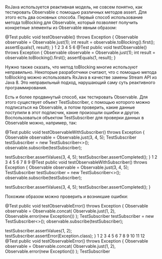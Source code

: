 RxJava используется реактивная модель, не совсем понятно, как тестировать Observable с помощью различных методов assert. Для этого есть два основных способа. Первый способ использование метода toBlocking для Observable, который позволяет получить конкретные элементы из Observable явным образом:

@Test
public void testObservable() throws Exception {
   Observable<Integer> observable = Observable.just(1);
   int result = observable.toBlocking().first();
   assertEquals(1, result);
}
1
2
3
4
5
6
@Test
public void testObservable() throws Exception {
   Observable<Integer> observable = Observable.just(1);
   int result = observable.toBlocking().first();
   assertEquals(1, result);
}
 

Нужно также сказать, что метод toBlocking многие используют неправильно. Некоторые разработчики считают, что с помощью метода toBlocking можно использовать RxJava в качестве замены Stream API из Java 8. Это неправильный подход, нарушающий саму суть реактивного программирования.

Есть и более продвинутый способ, как тестировать Observable. Для этого существует объект TestSubscriber, с помощью которого можно подписаться на Observable, а потом проверить, какие данные поступили в этот подписчик, какие произошли ошибки и другое. Воспользоваться объектом TestSubscriber для проверки данных в Observable можно, например, так:

@Test
public void testObservableWithSubscriber() throws Exception {
   Observable<Integer> observable = Observable.just(3, 4, 5);
   TestSubscriber<Integer> testSubscriber = new TestSubscriber<>();
   observable.subscribe(testSubscriber);
  
   testSubscriber.assertValues(3, 4, 5);
   testSubscriber.assertCompleted();
}
1
2
3
4
5
6
7
8
9
@Test
public void testObservableWithSubscriber() throws Exception {
   Observable<Integer> observable = Observable.just(3, 4, 5);
   TestSubscriber<Integer> testSubscriber = new TestSubscriber<>();
   observable.subscribe(testSubscriber);
  
   testSubscriber.assertValues(3, 4, 5);
   testSubscriber.assertCompleted();
}
 

Похожим образом можно проверить и возникшие ошибки:

@Test
public void testObservableError() throws Exception {
   Observable<Object> observable = Observable.concat(
           Observable.just(1, 2),
           Observable.error(new Exception())
   );
   TestSubscriber<Object> testSubscriber = new TestSubscriber<>();
   observable.subscribe(testSubscriber);

   testSubscriber.assertValues(1, 2);
   testSubscriber.assertError(Exception.class);
}
1
2
3
4
5
6
7
8
9
10
11
12
@Test
public void testObservableError() throws Exception {
   Observable<Object> observable = Observable.concat(
           Observable.just(1, 2),
           Observable.error(new Exception())
   );
   TestSubscriber<Object> testSubscriber = new TestSubscriber<>();
   observable.subscribe(testSubscriber);
 
   testSubscriber.assertValues(1, 2);
   testSubscriber.assertError(Exception.class);
}
 

Есть также проблема при использовании асинхронности RxJava. Допустим, у нас есть Observable, который асинхронно возвращает данные (например, результат запроса с сервера). Напишем такой тест:

@Test
public void testAsyncOperation() throws Exception {
   Observable<Integer> observable = Observable.just(1)
           .delay(1, TimeUnit.SECONDS, Schedulers.io())
           .observeOn(Schedulers.immediate());

   TestSubscriber<Integer> testSubscriber = new TestSubscriber<>();
   observable.subscribe(testSubscriber);

   testSubscriber.assertValues(1);
}
1
2
3
4
5
6
7
8
9
10
11
@Test
public void testAsyncOperation() throws Exception {
   Observable<Integer> observable = Observable.just(1)
           .delay(1, TimeUnit.SECONDS, Schedulers.io())
           .observeOn(Schedulers.immediate());
 
   TestSubscriber<Integer> testSubscriber = new TestSubscriber<>();
   observable.subscribe(testSubscriber);
 
   testSubscriber.assertValues(1);
}
 

В этом тесте задается задержка перед возвращением элемента, при этом задержка выполняется в io Scheduler. Если запустить его, то тест завершится неудачно, хотя казалось, что все должно отработать корректно, ведь мы передаем какие-то данные, а потом подписываемся на них. Но JUnit тестирует все последовательно, и поэтому он не может проверить работу асинхронных программ (так как тест завершится раньше, чем будет завершен какой-то асинхронный метод). Такая ситуация может встречаться часто, если в Presenter-е вы будете выполнять какую-то логику, требующую работу в фоне. Можно пытаться выставить специальные задержки, но RxJava предоставляет способ проще, а именно дает нам возможность переопределить методы Schedulers.io и другие специальным образом. Для этого служит класс RxJavaHooks, который можно использовать следующим образом:

RxJavaHooks.setOnIOScheduler(scheduler -> Schedulers.immediate());
1
RxJavaHooks.setOnIOScheduler(scheduler -> Schedulers.immediate());
 

Теперь, когда мы будем использовать Schedulers.io, нам вернется Schedulers.immediate, и тогда тест будет выполнять в текущем потоке. Для тестов почти всегда нужно переопределять Schedulers таким образом.

AndroidSchedulers.mainThread в тестах на JUnit также не сработает, так как он требует использования класса Looper из системы Android. Поэтому и его нужно заменить схожим образом:

RxAndroidPlugins.getInstance().registerSchedulersHook(new RxAndroidSchedulersHook() {
   @Override
   public Scheduler getMainThreadScheduler() {
       return Schedulers.immediate();
   }
});
1
2
3
4
5
6
RxAndroidPlugins.getInstance().registerSchedulersHook(new RxAndroidSchedulersHook() {
   @Override
   public Scheduler getMainThreadScheduler() {
       return Schedulers.immediate();
   }
});
 

Чтобы не писать такое переопределение Schedulers в каждом тесте, их можно либо вынести в static метод, который можно будет вызывать в методе, аннотированном как Before, либо создать свой Runner, либо использовать TestRule. Пример подмены Schedulers с помощью TestRule можно найти в ссылках в конце лекции.

Измерение покрытия кода тестами
Также очень важно знать и уметь измерять, насколько полно и качественно вы тестируете свой код. Для этого существуют инструменты проверки процента покрытия кода тестами. Во-первых, это стандартный запуск тестов из Android Studio с измерения покрытия. Такой способ позволяет посмотреть, какой код был выполнен в ходе тестов, а какой остался нетронутым. Это позволяет очень удобно найти участки кода, которые не были протестированы, и написать тесты для них.

Во-вторых, есть более совершенные инструменты, такие как JaCoCo (Java Code Coverage), которые позволяют проверять процент покрытия кода тестами более детально. JaCoCo позволяет отслеживать покрытие различных веток развития программы, а не только обычное выполнение кода по строками.

Например, у нас есть следующий метод:

public int someMethod(boolean first, boolean second) {
   if (first || second) {
       return 1;
   }
   return 2;
}
1
2
3
4
5
6
public int someMethod(boolean first, boolean second) {
   if (first || second) {
       return 1;
   }
   return 2;
}
 

И тесты для него:

@Test
public void testSomeMethodCondition() throws Exception {
   int result = someMethod(false, true);
   assertEquals(1, result);
}

@Test
public void testSomeMethodDefault() throws Exception {
   int result = someMethod(false, false);
   assertEquals(2, result);
}
1
2
3
4
5
6
7
8
9
10
11
@Test
public void testSomeMethodCondition() throws Exception {
   int result = someMethod(false, true);
   assertEquals(1, result);
}
 
@Test
public void testSomeMethodDefault() throws Exception {
   int result = someMethod(false, false);
   assertEquals(2, result);
}
 

Для таких тестов при измерении покрытия из Android Studio вы получите результат в 100% (так как в ходе тестов были выполнены хотя бы раз все строчки метода), а при измерении покрытия с помощью JaCoCo вы получите результат, что есть еще случаи, которые вы не протестировали (различные варианты использования булевских переменных). К сожалению, JaCoCo не указывает, какой именно участок вашего кода не протестирован, так как он работает на уровне байт-кода и не знает о вашем исходном коде. Но JaCoCo все равно является мощным инструментом, который нужно использовать в своих проектах.
